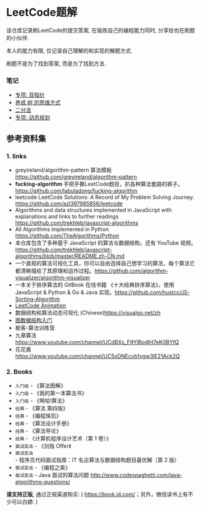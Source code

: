 # LeetCode题解

该仓库记录刷LeetCode的提交答案, 在锻炼自己的编程能力同时, 分享给也在刷题的小伙伴.

本人的能力有限, 仅记录自己理解的和实现的解题方式.

刷题不是为了找到答案, 而是为了找到方法.

### 笔记

* [专项: 双指针](note/专项_双指针.md)
* [养成 树 的思维方式](note/专项_养成树的思维方式.md)
* [二分法](note/专项_二分法.md)
* [专项: 动态规划](note/专项_动态规划.md)

## 参考资料集

### 1. links

* greyireland/algorithm-pattern 算法模板 <https://github.com/greyireland/algorithm-pattern>
* **fucking-algorithm** 手把手撕LeetCode题目，扒各种算法套路的裤子。<https://github.com/labuladong/fucking-algorithm>
* leetcode LeetCode Solutions: A Record of My Problem Solving Journey. <https://github.com/azl397985856/leetcode>
* Algorithms and data structures implemented in JavaScript with explanations and links to further readings <https://github.com/trekhleb/javascript-algorithms>
* All Algorithms implemented in Python <https://github.com/TheAlgorithms/Python>
* 本仓库包含了多种基于 JavaScript 的算法与数据结构，还有 YouTube 视频。<https://github.com/trekhleb/javascript-algorithms/blob/master/README.zh-CN.md>
* 一个直观的算法可视化工具，你可以自由选择自己想学习的算法，每个算法它都清晰描绘了其原理和运作过程。<https://github.com/algorithm-visualizer/algorithm-visualizer>
* 一本关于排序算法的 GitBook 在线书籍 《十大经典排序算法》，使用 JavaScript & Python & Go & Java 实现。<https://github.com/hustcc/JS-Sorting-Algorithm>
* [LeetCode Animation](https://github.com/MisterBooo/LeetCodeAnimationvv)
* 数据结构和算法动态可视化 (Chinese)<https://visualgo.net/zh>
* [图数据结构入门](https://adrianmejia.com/blog/2018/05/14/data-structures-for-beginners-graphs-time-complexity-tutorial/)
* 极客-算法训练营
* 九章算法 <https://www.youtube.com/channel/UCdBXs_F9YlBodIH7eK0BYfQ>
* 花花酱 <https://www.youtube.com/channel/UC5xDNEcvb1vgw3lE21Ack2Q>

### 2. Books

* `入门级` - 《算法图解》
* `入门级` - 《我的第一本算法书》
* `入门级` - 《啊哈!算法》
* `经典` - 《算法 第四版》
* `经典` - 《编程珠玑》
* `经典` - 《算法设计手册》
* `经典` - 《算法导论》
* `经典` - 《计算机程序设计艺术（第 1 卷）》
* `面试突击` - 《剑指 Offer》
* `面试突击` - 程序员代码面试指南：IT 名企算法与数据结构题目最优解（第 2 版）
* `面试突击` - 《编程之美》
* `面试突击` - Java 面试的算法问题 <http://www.codespaghetti.com/java-algorithms-questions/>

**请支持正版**, 通过正规渠道购买: ) <https://book.jd.com/>；另外，微信读书上有不少可以白嫖: )

